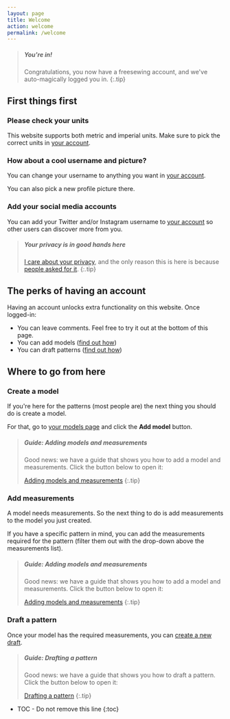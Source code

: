 ```yaml
---
layout: page
title: Welcome
action: welcome
permalink: /welcome
---
```


> ##### You're in!
> Congratulations, you now have a freesewing account, and we've auto-magically logged you in.
{:.tip}

## First things first

### Please check your units

This website supports both metric and imperial units. Make sure to pick the correct units in 
[your account](/account).

### How about a cool username and picture?

You can change your username to anything you want in 
[your account](/account).

You can also pick a new profile picture there.

### Add your social media accounts

You can add your Twitter and/or Instagram username to 
[your account](/account)
so other users can discover more from you.

> ##### Your privacy is in good hands here
> [I care about your privacy](/blog/privacy-choices/), and the only reason
> this is here is because 
> [people asked for it](https://github.com/freesewing/site/issues/184).
{:.tip}

## The perks of having an account

Having an account unlocks extra functionality on this website. Once logged-in:

 - You can leave comments. Feel free to try it out at the bottom of this page.
 - You can add models (<a href="#" class="tour-guide" data-episode="model">find out how</a>)
 - You can draft patterns (<a href="#" class="tour-guide" data-episode="draft">find out how</a>)

## Where to go from here

### Create a model
If you're here for the patterns (most people are) the next thing you should do is create a model.

For that, go to [your models page](/models) and click the **Add model** button.

> <h5>Guide: Adding models and measurements</h5>
> Good news: we have a guide that shows you how to add a model and measurements.
> Click the button below to open it:
> 
> <a href="#" class="tour-guide btn btn-primary" data-episode="model">Adding models and measurements</a>
{:.tip}

### Add measurements
A model needs measurements. So the next thing to do is add measurements to the model you just created.

If you have a specific pattern in mind, you can add the measurements required for the pattern 
(filter them out with the drop-down above the measurements list).

> <h5>Guide: Adding models and measurements</h5>
> Good news: we have a guide that shows you how to add a model and measurements.
> Click the button below to open it:
> 
> <a href="#" class="tour-guide btn btn-primary" data-episode="model">Adding models and measurements</a>
{:.tip}

### Draft a pattern
Once your model has the required measurements, you can [create a new draft](/draft).

> <h5>Guide: Drafting a pattern</h5>
> Good news: we have a guide that shows you how to draft a pattern.
> Click the button below to open it:
> 
> <a href="#" class="tour-guide btn btn-primary" data-episode="draft">Drafting a pattern</a>
{:.tip}

* TOC - Do not remove this line
{:toc}

